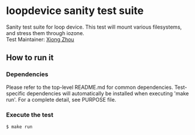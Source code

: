 # loopdevice sanity test suite
Sanity test suite for loop device. This test will mount various filesystems, and stress them through iozone. \
Test Maintainer: [Xiong Zhou](mailto:xzhou@redhat.com)

## How to run it

### Dependencies
Please refer to the top-level README.md for common dependencies. Test-specific dependencies will automatically be installed when executing 'make run'. For a complete detail, see PURPOSE file.

### Execute the test
```bash
$ make run
```
